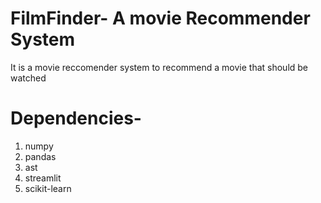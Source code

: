 # FilmFinder- A movie Recommender System
It is a movie reccomender system to recommend a movie that should be watched

# Dependencies-
1. numpy
2. pandas
3. ast
4. streamlit
5. scikit-learn
